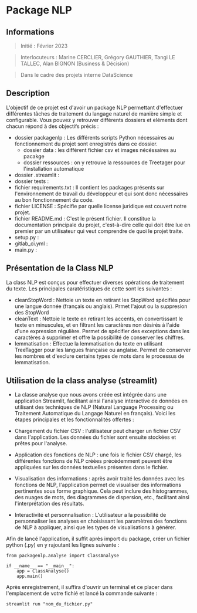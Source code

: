 # Package NLP

## Informations

> Initié : Février 2023

> Interlocuteurs : Marine CERCLIER, Grégory GAUTHIER, Tangi LE TALLEC, Alan BIGNON (Business & Décision)

> Dans le cadre des projets interne DataScience

## Description

L'objectif de ce projet est d'avoir un package NLP permettant d'effectuer différentes tâches de traitement du langage naturel de manière simple et configurable.
Vous pouvez y retrouver différents dossiers et eléments dont chacun répond à des objectifs précis :

* dossier packagenlp : Les différents scripts Python nécessaires au fonctionnement du projet sont enregistrés dans ce dossier.
    * dossier data : les différent fichier csv et images nécéssaires au pacakge 
    * dossier ressources : on y retrouve la ressources de Treetager pour l'installation automatique
* dossier .streamlit :
* dossier tests :
* fichier requirements.txt : Il contient les packages présents sur l'environnement de travail du développeur et qui sont donc nécessaires au bon fonctionnement du code.
* fichier LICENSE : Spécifie par quelle license juridique est couvert notre projet.
* fichier README.md : C'est le présent fichier. Il constitue la documentation principale du projet, c'est-à-dire celle qui doit être lue en premier par un utilisateur qui veut comprendre de quoi le projet traite.
* setup.py :
* gitlab_ci.yml :
* main.py :


## Présentation de la Class NLP

La class NLP est conçus pour effectuer diverses opérations de traitement du texte. Les principales caratéristiques de cette sont les suivantes :

* cleanStopWord : Nettoie un texte en retirant les StopWord spécifiés pour une langue donnée (français ou anglais). Prmet l'ajout ou la suppresion des StopWord
* cleanText : Nettoie le texte en retirant les accents, en convertissant le texte en minuscules, et en filtrant les caractères non désirés à l'aide d'une expression régulière. Permet de spécifier des exceptions dans les caractères à supprimer et offre la possibilité de conserver les chiffres.
* lemmatisation : Effectue la lemmatisation du texte en utilisant TreeTagger pour les langues française ou anglaise. Permet de conserver les nombres et d'exclure certains types de mots dans le processus de lemmatisation.


## Utilisation de la class analyse (streamlit)

* La classe analyse que nous avons créée est intégrée dans une application Streamlit, facilitant ainsi l'analyse interactive de données en utilisant des techniques de NLP (Natural Language Processing ou Traitement Automatique du Langage Naturel en français). Voici les étapes principales et les fonctionnalités offertes :

* Chargement du fichier CSV : l'utilisateur peut charger un fichier CSV dans l'application. Les données du fichier sont ensuite stockées et prêtes pour l'analyse.

* Application des fonctions de NLP : une fois le fichier CSV chargé, les différentes fonctions de NLP créées précédemment peuvent être appliquées sur les données textuelles présentes dans le fichier.

* Visualisation des informations : après avoir traité les données avec les fonctions de NLP, l'application permet de visualiser des informations pertinentes sous forme graphique. Cela peut inclure des histogrammes, des nuages de mots, des diagrammes de dispersion, etc., facilitant ainsi l'interprétation des résultats.

* Interactivité et personnalisation : L'utilisateur a la possibilité de personnaliser les analyses en choisissant les paramètres des fonctions de NLP à appliquer, ainsi que les types de visualisations à générer.

Afin de lancé l'application, il suffit après import du package, créer un fichier python (.py) en y rajoutant les lignes suivante :

```
from packagenlp.analyse import ClassAnalyse

if __name__ == "__main__":
    app = ClassAnalyse()
    app.main()
```
Après enregistrement, il suffira d'ouvrir un terminal et ce placer dans l'emplacement de votre fichié et lancé la commande suivante :

`streamlit run "nom_du_fichier.py"`


